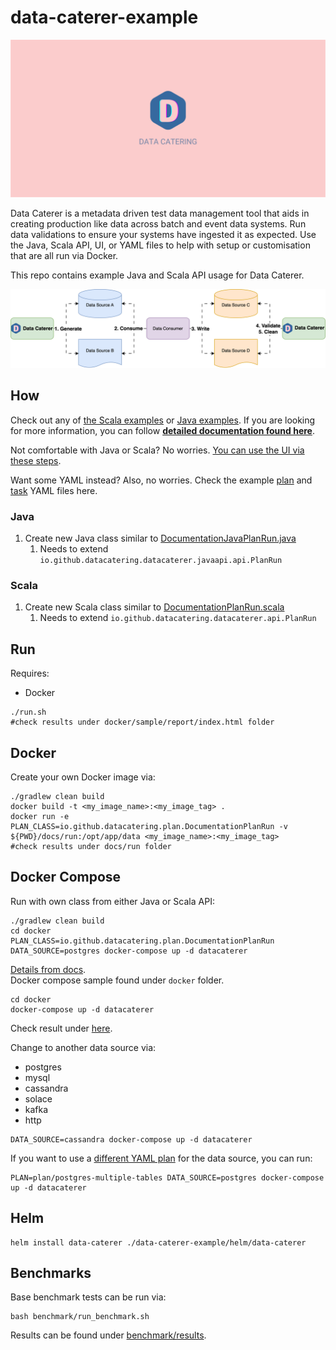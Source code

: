 # data-caterer-example

![Data Catering](misc/logo/logo_landscape_banner.svg)

Data Caterer is a metadata driven test data management tool that aids in creating production like data across batch and 
event data systems. Run data validations to ensure your systems have ingested it as expected. Use the Java, Scala API, 
UI, or YAML files to help with setup or customisation that are all run via Docker.

This repo contains example Java and Scala API usage for Data Caterer.

![Basic data flow of Data Caterer](misc/diagram/high_level_flow-run-config-basic-flow-basic-flow.svg)

## How

Check out any of [the Scala examples](src/main/scala/io/github/datacatering/plan) or 
[Java examples](src/main/java/io/github/datacatering/plan). If you are looking for more information, you can follow 
[**detailed documentation found here**](https://data.catering/setup/).

Not comfortable with Java or Scala? No worries.
[You can use the UI via these steps](https://data.catering/get-started/quick-start/).
  
Want some YAML instead? Also, no worries. Check the example [plan](docker/data/custom/plan) and 
[task](docker/data/custom/task) YAML files here.

### Java

1. Create new Java class similar
   to [DocumentationJavaPlanRun.java](src/main/java/io/github/datacatering/plan/DocumentationJavaPlanRun.java)
   1. Needs to extend `io.github.datacatering.datacaterer.javaapi.api.PlanRun`

### Scala

1. Create new Scala class similar
   to [DocumentationPlanRun.scala](src/main/scala/io/github/datacatering/plan/DocumentationPlanRun.scala)
   1. Needs to extend `io.github.datacatering.datacaterer.api.PlanRun`

## Run

Requires:

- Docker

```shell
./run.sh
#check results under docker/sample/report/index.html folder
```

## Docker

Create your own Docker image via:

```shell
./gradlew clean build
docker build -t <my_image_name>:<my_image_tag> .
docker run -e PLAN_CLASS=io.github.datacatering.plan.DocumentationPlanRun -v ${PWD}/docs/run:/opt/app/data <my_image_name>:<my_image_tag>
#check results under docs/run folder
```

## Docker Compose

Run with own class from either Java or Scala API:

```shell
./gradlew clean build
cd docker
PLAN_CLASS=io.github.datacatering.plan.DocumentationPlanRun DATA_SOURCE=postgres docker-compose up -d datacaterer
```

[Details from docs](https://data.catering/get-started/docker/).  
Docker compose sample found under `docker` folder.

```shell
cd docker
docker-compose up -d datacaterer
```

Check result under [here](docker/data/custom).

Change to another data source via:

- postgres
- mysql
- cassandra
- solace
- kafka
- http

```shell
DATA_SOURCE=cassandra docker-compose up -d datacaterer
```

If you want to use a [different YAML plan](docker/data/custom/plan) for the data source, you can run:

```shell
PLAN=plan/postgres-multiple-tables DATA_SOURCE=postgres docker-compose up -d datacaterer
```

## Helm

```shell
helm install data-caterer ./data-caterer-example/helm/data-caterer
```

## Benchmarks

Base benchmark tests can be run via:

```shell
bash benchmark/run_benchmark.sh
```

Results can be found under [benchmark/results](benchmark/results).
